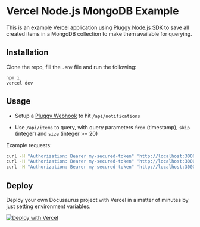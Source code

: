 # Vercel Node.js MongoDB Example

This is an example [Vercel](https://vercel.com) application using [Pluggy Node.js SDK](https://github.com/pluggyai/pluggy-node) to save all created items in a MongoDB collection to make them available for querying.

## Installation

Clone the repo, fill the `.env` file and run the following:

```
npm i
vercel dev
```

## Usage

- Setup a [Pluggy Webhook](https://docs.pluggy.ai/#webhooks) to hit `/api/notifications`

- Use `/api/items` to query, with query parameters `from` (timestamp), `skip` (integer) and `size` (integer >= 20)

Example requests:

```bash
curl -H "Authorization: Bearer my-secured-token" 'http://localhost:3000/api/items?from=2020-03-17T15:58:13.070Z&size=5'
curl -H "Authorization: Bearer my-secured-token" 'http://localhost:3000/api/items?from=2020-01-01T00:01:00.000Z&skip=100'
curl -H "Authorization: Bearer my-secured-token" 'http://localhost:3000/api/items?from=2020-01-01T00:01:00.000Z&size=10&skip=5'
```

## Deploy

Deploy your own Docusaurus project with Vercel in a matter of minutes by just setting environment variables.

[![Deploy with Vercel](https://vercel.com/button)](https://vercel.com/import/project?template=https://github.com/pluggyai/quickstart/tree/master/examples/vercel-node-mongo)
